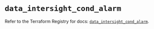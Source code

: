 # `data_intersight_cond_alarm`

Refer to the Terraform Registry for docs: [`data_intersight_cond_alarm`](https://registry.terraform.io/providers/ciscodevnet/intersight/1.0.71/docs/data-sources/cond_alarm).
